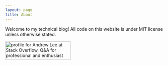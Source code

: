 ```yaml
---
layout: page
title: About
---
```


Welcome to my technical blog! All code on this website is under MIT license unless otherwise stated.

<img title="profile for Andrew Lee at Stack Overflow, Q&amp;A for professional and enthusiast programmers" src="http://stackoverflow.com/users/flair/586660.png" alt="profile for Andrew Lee at Stack Overflow, Q&amp;A for professional and enthusiast programmers" width="208" height="58" />

<img src="http://projecteuler.net/profile/smiley325.png" alt="" />

